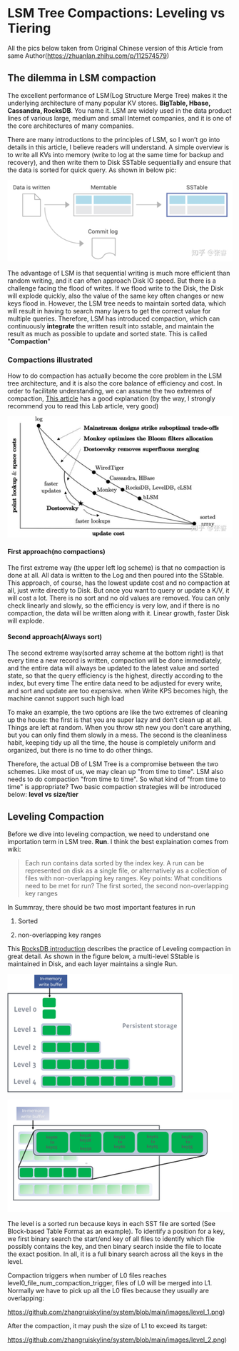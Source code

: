 # LSM Tree Compactions: Leveling vs Tiering

All the pics below taken from Original Chinese version of this Article from same Author(https://zhuanlan.zhihu.com/p/112574579)

## The dilemma in LSM compaction 

The excellent performance of LSM(Log Structure Merge Tree) makes it the underlying architecture of many popular KV stores. __BigTable, Hbase, Cassandra, RocksDB__. You name it. LSM are widely used in the data product lines of various large, medium and small Internet companies, and it is one of the core architectures of many companies.

There are many introductions to the principles of LSM, so I won’t go into details in this article, I believe readers will understand. A simple overview is to write all KVs into memory (write to log at the same time for backup and recovery), and then write them to Disk SSTable sequentially and ensure that the data is sorted for quick query. As shown in below pic:

![sstable](https://github.com/zhangruiskyline/system/blob/main/images/sstable.jpg)

The advantage of LSM is that sequential writing is much more efficient than random writing, and it can often approach Disk IO speed. But there is a challenge facing the flood of writes. If we flood write to the Disk, the Disk will explode quickly, also the value of the same key often changes or new keys flood in. However, the LSM tree needs to maintain sorted data, which will result in having to search many layers to get the correct value for multiple queries. Therefore, LSM has introduced compaction, which can continuously __integrate__ the written result into sstable, and maintain the result as much as possible to update and sorted state. This is called "__Compaction__"



### Compactions illustrated

How to do compaction has actually become the core problem in the LSM tree architecture, and it is also the core balance of efficiency and cost. In order to facilitate understanding, we can assume the two extremes of compaction,  [This article](https://stratos.seas.harvard.edu/files/stratos/files/dostoevskykv.pdf) has a good explanation (by the way, I strongly recommend you to read this Lab article, very good)

![sstable](https://github.com/zhangruiskyline/system/blob/main/images/compaction_1.jpg)

#### First approach(no compactions)


The first extreme way (the upper left log scheme) is that no compaction is done at all. All data is written to the Log and then poured into the SStable. This approach, of course, has the lowest update cost and no compaction at all, just write directly to Disk. But once you want to query or update a K/V, it will cost a lot. There is no sort and no old values ​​are removed. You can only check linearly and slowly, so the efficiency is very low, and if there is no compaction, the data will be written along with it. Linear growth, faster Disk will explode.

#### Second approach(Always sort)

The second extreme way(sorted array scheme at the bottom right) is that every time a new record is written, compaction will be done immediately, and the entire data will always be updated to the latest value and sorted state, so that the query efficiency is the highest, directly according to the index, but every time The entire data need to be adjusted for every write, and sort and update are too expensive. when Write KPS becomes high, the machine cannot support such high load

To make an example, the two options are like the two extremes of cleaning up the house: the first is that you are super lazy and don't clean up at all. Things are left at random. When you throw sth new you don't care anything, but you can only find them slowly in a mess. The second is the cleanliness habit, keeping tidy up all the time, the house is completely uniform and organized, but there is no time to do other things.

Therefore, the actual DB of LSM Tree is a compromise between the two schemes. Like most of us, we may  clean up "from time to time".  LSM also needs to do compaction "from time to time". So what kind of "from time to time" is appropriate? Two basic compaction strategies will be introduced below: __level vs size/tier__


## Leveling Compaction


Before we dive into leveling compaction, we need to understand one importation term in LSM tree. __Run__. I think the best explaination comes from wiki:

> Each run contains data sorted by the index key. A run can be represented on disk as a single file, or alternatively as a collection of files with non-overlapping key ranges.
Key points: What conditions need to be met for run? The first sorted, the second non-overlapping key ranges
	
In Summray, there should be two most important features in run

1. Sorted

2. non-overlapping key ranges

This [RocksDB introduction](https://github.com/facebook/rocksdb/wiki/Leveled-Compaction) describes the practice of Leveling compaction in great detail. As shown in the figure below, a multi-level SStable is maintained in Disk, and each layer maintains a single Run. 

![leveling1](https://github.com/zhangruiskyline/system/blob/main/images/compaction_1.png)

![leveling2](https://github.com/zhangruiskyline/system/blob/main/images/compaction_2.png)

The level is a sorted run because keys in each SST file are sorted (See Block-based Table Format as an example). To identify a position for a key, we first binary search the start/end key of all files to identify which file possibly contains the key, and then binary search inside the file to locate the exact position. In all, it is a full binary search across all the keys in the level.

Compaction triggers when number of L0 files reaches level0_file_num_compaction_trigger, files of L0 will be merged into L1. Normally we have to pick up all the L0 files because they usually are overlapping:

https://github.com/zhangruiskyline/system/blob/main/images/level_1.png)

After the compaction, it may push the size of L1 to exceed its target:


https://github.com/zhangruiskyline/system/blob/main/images/level_2.png)




